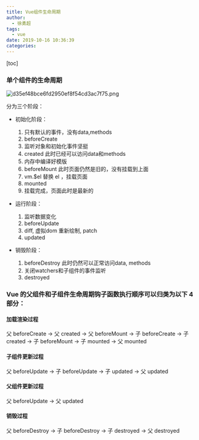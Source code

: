 ```yaml
---
title: Vue组件生命周期
author:
  - 徐勇超
tags:
  - vue
date: 2019-10-16 10:36:39
categories:
---
```


[toc]
### 单个组件的生命周期
![d35ef48bce6fd2950ef8f54cd3ac7f75.png](/images/vue/562EB77D-1EFF-403B-ADAC-78D83DC7C898.png)

分为三个阶段：

* 初始化阶段：
    1. 只有默认的事件，没有data,methods
    2. beforeCreate
    3. 监听对象和初始化事件坚挺
    4. created 此时已经可以访问data和methods
    5. 内存中编译好模版
    6. beforeMount 此时页面仍然是旧的，没有挂载到上面
    7. vm.$el 替换 el ，挂载页面
    8. mounted
    9. 挂载完成，页面此时是最新的
    
* 运行阶段：
    1.  监听数据变化
    2.  beforeUpdate
    3.  diff, 虚拟dom 重新绘制, patch
    4.  updated
* 销毁阶段：
    1. beforeDestroy 此时仍然可以正常访问data, methods
    2. 关闭watchers和子组件的事件监听
    3. destroyed

### Vue 的父组件和子组件生命周期钩子函数执行顺序可以归类为以下 4 部分：
#### 加载渲染过程
父 beforeCreate -> 父 created -> 父 beforeMount -> 子 beforeCreate -> 子 created -> 子 beforeMount -> 子 mounted -> 父 mounted
#### 子组件更新过程
父 beforeUpdate -> 子 beforeUpdate -> 子 updated -> 父 updated
#### 父组件更新过程
父 beforeUpdate -> 父 updated
#### 销毁过程
父 beforeDestroy -> 子 beforeDestroy -> 子 destroyed -> 父 destroyed

